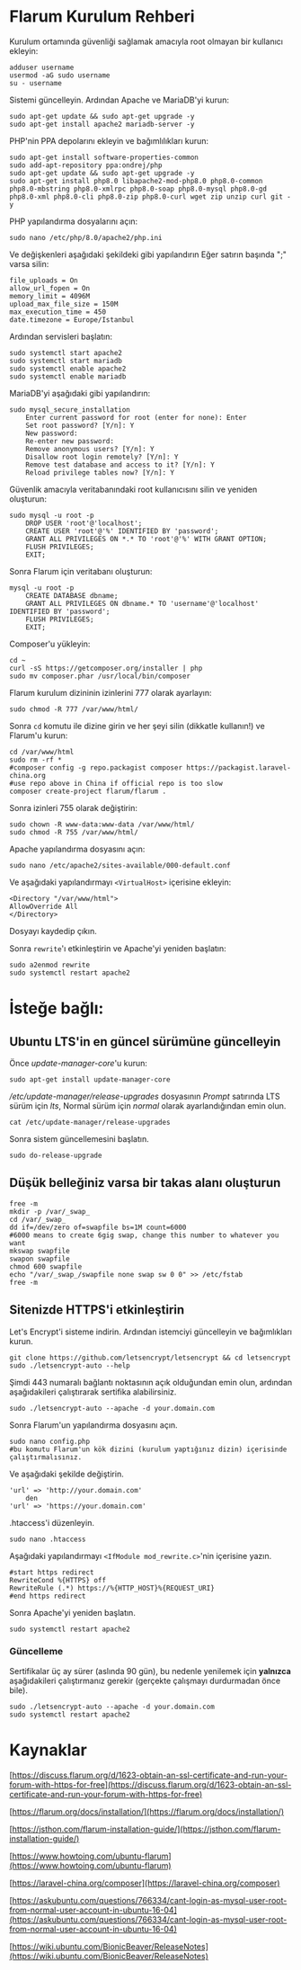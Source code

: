 # Flarum Kurulum Rehberi

Kurulum ortamında güvenliği sağlamak amacıyla root olmayan bir kullanıcı ekleyin:

```
adduser username 
usermod -aG sudo username
su - username
```

Sistemi güncelleyin. Ardından Apache ve MariaDB'yi kurun:

```
sudo apt-get update && sudo apt-get upgrade -y
sudo apt-get install apache2 mariadb-server -y
```

PHP'nin PPA depolarını ekleyin ve bağımlılıkları kurun:

```
sudo apt-get install software-properties-common
sudo add-apt-repository ppa:ondrej/php
sudo apt-get update && sudo apt-get upgrade -y
sudo apt-get install php8.0 libapache2-mod-php8.0 php8.0-common php8.0-mbstring php8.0-xmlrpc php8.0-soap php8.0-mysql php8.0-gd php8.0-xml php8.0-cli php8.0-zip php8.0-curl wget zip unzip curl git -y
```

PHP yapılandırma dosyalarını açın:

``````
sudo nano /etc/php/8.0/apache2/php.ini
``````

Ve değişkenleri aşağıdaki şekildeki gibi yapılandırın Eğer satırın başında ";" varsa silin:

```
file_uploads = On
allow_url_fopen = On
memory_limit = 4096M
upload_max_file_size = 150M
max_execution_time = 450
date.timezone = Europe/Istanbul
```

Ardından servisleri başlatın:

```
sudo systemctl start apache2
sudo systemctl start mariadb
sudo systemctl enable apache2
sudo systemctl enable mariadb
```

MariaDB'yi aşağıdaki gibi yapılandırın:

```
sudo mysql_secure_installation
	Enter current password for root (enter for none): Enter
	Set root password? [Y/n]: Y
	New password: 
	Re-enter new password: 
	Remove anonymous users? [Y/n]: Y
	Disallow root login remotely? [Y/n]: Y
	Remove test database and access to it? [Y/n]: Y
	Reload privilege tables now? [Y/n]: Y
```

Güvenlik amacıyla veritabanındaki root kullanıcısını silin ve yeniden oluşturun:

```
sudo mysql -u root -p
	DROP USER 'root'@'localhost';
	CREATE USER 'root'@'%' IDENTIFIED BY 'password';
	GRANT ALL PRIVILEGES ON *.* TO 'root'@'%' WITH GRANT OPTION;
	FLUSH PRIVILEGES;
	EXIT;
```

Sonra Flarum için veritabanı oluşturun:

```
mysql -u root -p
	CREATE DATABASE dbname;
	GRANT ALL PRIVILEGES ON dbname.* TO 'username'@'localhost' IDENTIFIED BY 'password';
	FLUSH PRIVILEGES;
	EXIT;
```

Composer'u yükleyin:

```
cd ~
curl -sS https://getcomposer.org/installer | php
sudo mv composer.phar /usr/local/bin/composer
```

Flarum kurulum dizininin izinlerini 777 olarak ayarlayın:

```
sudo chmod -R 777 /var/www/html/
```

Sonra `cd` komutu ile dizine girin ve her şeyi silin (dikkatle kullanın!) ve Flarum'u kurun:

```
cd /var/www/html
sudo rm -rf *
#composer config -g repo.packagist composer https://packagist.laravel-china.org
#use repo above in China if official repo is too slow
composer create-project flarum/flarum .
```

Sonra izinleri 755 olarak değiştirin:

```
sudo chown -R www-data:www-data /var/www/html/
sudo chmod -R 755 /var/www/html/
```

Apache yapılandırma dosyasını açın:

```
sudo nano /etc/apache2/sites-available/000-default.conf
```

Ve aşağıdaki yapılandırmayı `<VirtualHost>` içerisine ekleyin:

```
<Directory "/var/www/html">
AllowOverride All
</Directory>
```

Dosyayı kaydedip çıkın.

Sonra `rewrite`'ı etkinleştirin ve Apache'yi yeniden başlatın:

```
sudo a2enmod rewrite
sudo systemctl restart apache2
```

# İsteğe bağlı:

## Ubuntu LTS'in en güncel sürümüne güncelleyin

Önce *update-manager-core*'u kurun:

```
sudo apt-get install update-manager-core
```

*/etc/update-manager/release-upgrades* dosyasının *Prompt* satırında LTS sürüm için *lts*, Normal sürüm için *normal* olarak ayarlandığından emin olun.

```
cat /etc/update-manager/release-upgrades
```

Sonra sistem güncellemesini başlatın.

```
sudo do-release-upgrade
```

## Düşük belleğiniz varsa bir takas alanı oluşturun

```
free -m
mkdir -p /var/_swap_
cd /var/_swap_
dd if=/dev/zero of=swapfile bs=1M count=6000
#6000 means to create 6gig swap, change this number to whatever you want
mkswap swapfile
swapon swapfile
chmod 600 swapfile
echo "/var/_swap_/swapfile none swap sw 0 0" >> /etc/fstab
free -m
```

## Sitenizde HTTPS'i etkinleştirin

Let's Encrypt'i sisteme indirin. Ardından istemciyi güncelleyin ve bağımlıkları kurun.

```
git clone https://github.com/letsencrypt/letsencrypt && cd letsencrypt
sudo ./letsencrypt-auto --help
```

Şimdi 443 numaralı bağlantı noktasının açık olduğundan emin olun, ardından aşağıdakileri çalıştırarak sertifika alabilirsiniz.

```
sudo ./letsencrypt-auto --apache -d your.domain.com
```

Sonra Flarum'un yapılandırma dosyasını açın.

```
sudo nano config.php
#bu komutu Flarum'un kök dizini (kurulum yaptığınız dizin) içerisinde çalıştırmalısınız.
```

Ve aşağıdaki şekilde değiştirin.

```
'url' => 'http://your.domain.com'
 	den
'url' => 'https://your.domain.com'
```

.htaccess'i düzenleyin.

```
sudo nano .htaccess
```

Aşağıdaki yapılandırmayı `<IfModule mod_rewrite.c>`'nin içerisine yazın.

```
#start https redirect                                                                       
RewriteCond %{HTTPS} off                                                                      
RewriteRule (.*) https://%{HTTP_HOST}%{REQUEST_URI}                                             
#end https redirect
```

Sonra Apache'yi yeniden başlatın.

```
sudo systemctl restart apache2
```

### Güncelleme

Sertifikalar üç ay sürer (aslında 90 gün), bu nedenle yenilemek için **yalnızca** aşağıdakileri çalıştırmanız gerekir (gerçekte çalışmayı durdurmadan önce bile).

```
sudo ./letsencrypt-auto --apache -d your.domain.com
sudo systemctl restart apache2
```

# Kaynaklar

[https://discuss.flarum.org/d/1623-obtain-an-ssl-certificate-and-run-your-forum-with-https-for-free](https://discuss.flarum.org/d/1623-obtain-an-ssl-certificate-and-run-your-forum-with-https-for-free)

[https://flarum.org/docs/installation/](https://flarum.org/docs/installation/)

[https://jsthon.com/flarum-installation-guide/](https://jsthon.com/flarum-installation-guide/)

[https://www.howtoing.com/ubuntu-flarum](https://www.howtoing.com/ubuntu-flarum)

[https://laravel-china.org/composer](https://laravel-china.org/composer)

[https://askubuntu.com/questions/766334/cant-login-as-mysql-user-root-from-normal-user-account-in-ubuntu-16-04](https://askubuntu.com/questions/766334/cant-login-as-mysql-user-root-from-normal-user-account-in-ubuntu-16-04)

[https://wiki.ubuntu.com/BionicBeaver/ReleaseNotes](https://wiki.ubuntu.com/BionicBeaver/ReleaseNotes)
